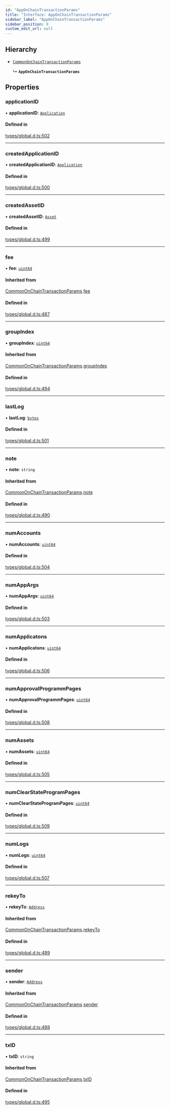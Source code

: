 ```yaml
---
id: "AppOnChainTransactionParams"
title: "Interface: AppOnChainTransactionParams"
sidebar_label: "AppOnChainTransactionParams"
sidebar_position: 0
custom_edit_url: null
---
```


## Hierarchy

- [`CommonOnChainTransactionParams`](CommonOnChainTransactionParams.md)

  ↳ **`AppOnChainTransactionParams`**

## Properties

### applicationID

• **applicationID**: [`Application`](../classes/Application.md)

#### Defined in

[types/global.d.ts:502](https://github.com/algorand-devrel/tealscript/blob/30e25bd1/types/global.d.ts#L502)

___

### createdApplicationID

• **createdApplicationID**: [`Application`](../classes/Application.md)

#### Defined in

[types/global.d.ts:500](https://github.com/algorand-devrel/tealscript/blob/30e25bd1/types/global.d.ts#L500)

___

### createdAssetID

• **createdAssetID**: [`Asset`](../classes/Asset.md)

#### Defined in

[types/global.d.ts:499](https://github.com/algorand-devrel/tealscript/blob/30e25bd1/types/global.d.ts#L499)

___

### fee

• **fee**: [`uint64`](../modules.md#uint64)

#### Inherited from

[CommonOnChainTransactionParams](CommonOnChainTransactionParams.md).[fee](CommonOnChainTransactionParams.md#fee)

#### Defined in

[types/global.d.ts:487](https://github.com/algorand-devrel/tealscript/blob/30e25bd1/types/global.d.ts#L487)

___

### groupIndex

• **groupIndex**: [`uint64`](../modules.md#uint64)

#### Inherited from

[CommonOnChainTransactionParams](CommonOnChainTransactionParams.md).[groupIndex](CommonOnChainTransactionParams.md#groupindex)

#### Defined in

[types/global.d.ts:494](https://github.com/algorand-devrel/tealscript/blob/30e25bd1/types/global.d.ts#L494)

___

### lastLog

• **lastLog**: [`bytes`](../modules.md#bytes)

#### Defined in

[types/global.d.ts:501](https://github.com/algorand-devrel/tealscript/blob/30e25bd1/types/global.d.ts#L501)

___

### note

• **note**: `string`

#### Inherited from

[CommonOnChainTransactionParams](CommonOnChainTransactionParams.md).[note](CommonOnChainTransactionParams.md#note)

#### Defined in

[types/global.d.ts:490](https://github.com/algorand-devrel/tealscript/blob/30e25bd1/types/global.d.ts#L490)

___

### numAccounts

• **numAccounts**: [`uint64`](../modules.md#uint64)

#### Defined in

[types/global.d.ts:504](https://github.com/algorand-devrel/tealscript/blob/30e25bd1/types/global.d.ts#L504)

___

### numAppArgs

• **numAppArgs**: [`uint64`](../modules.md#uint64)

#### Defined in

[types/global.d.ts:503](https://github.com/algorand-devrel/tealscript/blob/30e25bd1/types/global.d.ts#L503)

___

### numApplicatons

• **numApplicatons**: [`uint64`](../modules.md#uint64)

#### Defined in

[types/global.d.ts:506](https://github.com/algorand-devrel/tealscript/blob/30e25bd1/types/global.d.ts#L506)

___

### numApprovalProgrammPages

• **numApprovalProgrammPages**: [`uint64`](../modules.md#uint64)

#### Defined in

[types/global.d.ts:508](https://github.com/algorand-devrel/tealscript/blob/30e25bd1/types/global.d.ts#L508)

___

### numAssets

• **numAssets**: [`uint64`](../modules.md#uint64)

#### Defined in

[types/global.d.ts:505](https://github.com/algorand-devrel/tealscript/blob/30e25bd1/types/global.d.ts#L505)

___

### numClearStateProgramPages

• **numClearStateProgramPages**: [`uint64`](../modules.md#uint64)

#### Defined in

[types/global.d.ts:509](https://github.com/algorand-devrel/tealscript/blob/30e25bd1/types/global.d.ts#L509)

___

### numLogs

• **numLogs**: [`uint64`](../modules.md#uint64)

#### Defined in

[types/global.d.ts:507](https://github.com/algorand-devrel/tealscript/blob/30e25bd1/types/global.d.ts#L507)

___

### rekeyTo

• **rekeyTo**: [`Address`](../classes/Address.md)

#### Inherited from

[CommonOnChainTransactionParams](CommonOnChainTransactionParams.md).[rekeyTo](CommonOnChainTransactionParams.md#rekeyto)

#### Defined in

[types/global.d.ts:489](https://github.com/algorand-devrel/tealscript/blob/30e25bd1/types/global.d.ts#L489)

___

### sender

• **sender**: [`Address`](../classes/Address.md)

#### Inherited from

[CommonOnChainTransactionParams](CommonOnChainTransactionParams.md).[sender](CommonOnChainTransactionParams.md#sender)

#### Defined in

[types/global.d.ts:488](https://github.com/algorand-devrel/tealscript/blob/30e25bd1/types/global.d.ts#L488)

___

### txID

• **txID**: `string`

#### Inherited from

[CommonOnChainTransactionParams](CommonOnChainTransactionParams.md).[txID](CommonOnChainTransactionParams.md#txid)

#### Defined in

[types/global.d.ts:495](https://github.com/algorand-devrel/tealscript/blob/30e25bd1/types/global.d.ts#L495)
